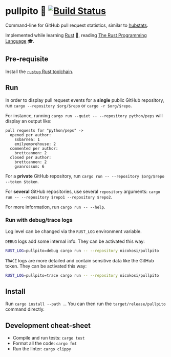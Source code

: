 # pullpito 🐙 [![Build Status](https://github.com/nicokosi/pullpito/actions/workflows/ci.yml/badge.svg)](https://github.com/nicokosi/pullpito/actions/workflows/ci.yml)

Command-line for GitHub pull request statistics, similar to [hubstats](https://github.com/nicokosi/hubstats).

Implemented while learning [Rust](https://www.rust-lang.org/) 🦀, reading [The Rust Programming Language](https://doc.rust-lang.org/stable/book/second-edition/) 🎓.

## Pre-requisite

Install the [`rustup` Rust toolchain](https://rustup.rs/).

## Run

In order to display pull request events for a **single** public GitHub repository, run `cargo --repository $org/$repo` or `cargo -r $org/$repo`.

For instance, running `cargo run --quiet -- --repository python/peps` will display an output like:

```text
pull requests for "python/peps" ->
  opened per author:
    ssbarnea: 1
    emilyemorehouse: 2
  commented per author:
    brettcannon: 2
  closed per author:
    brettcannon: 2
    gvanrossum: 6
 ```

For a **private** GitHub repository, run `cargo run -- --repository $org/$repo --token $token`.

For **several** GitHub repositories, use several `repository` arguments: `cargo run -- --repository $repo1 --repository $repo2`.

For more information, run `cargo run -- --help`.

### Run with debug/trace logs

Log level can be changed via the `RUST_LOG` environment variable.

`DEBUG` logs add some internal info. They can be activated this way:
```sh
RUST_LOG=pullpito=debug cargo run -- --repository nicokosi/pullpito
```

`TRACE` logs are more detailed and contain sensitive data like the GitHub token. They can be activated this way:
```sh
RUST_LOG=pullpito=trace cargo run -- --repository nicokosi/pullpito
```

## Install

Run `cargo install --path .`. You can then run the `target/release/pullpito` command directly.

## Development cheat-sheet

- Compile and run tests: `cargo test`
- Format all the code: `cargo fmt`
- Run the linter: `cargo clippy`
